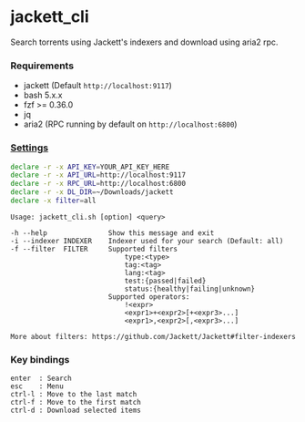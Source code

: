 # jackett_cli

Search torrents using Jackett's indexers and download using aria2 rpc.

### Requirements
- jackett (Default `http://localhost:9117`)
- bash 5.x.x
- fzf >= 0.36.0
- jq
- aria2 (RPC running by default on `http://localhost:6800`)

### [Settings](https://github.com/b1337xyz/jackett_cli/blob/main/jackett_cli.sh#L5)

```bash
declare -r -x API_KEY=YOUR_API_KEY_HERE
declare -r -x API_URL=http://localhost:9117
declare -r -x RPC_URL=http://localhost:6800
declare -r -x DL_DIR=~/Downloads/jackett
declare -x filter=all
```


```
Usage: jackett_cli.sh [option] <query>

-h --help               Show this message and exit
-i --indexer INDEXER    Indexer used for your search (Default: all)
-f --filter  FILTER     Supported filters
                            type:<type>
                            tag:<tag>
                            lang:<tag>
                            test:{passed|failed}
                            status:{healthy|failing|unknown}
                        Supported operators:
                            !<expr>
                            <expr1>+<expr2>[+<expr3>...]
                            <expr1>,<expr2>[,<expr3>...]

More about filters: https://github.com/Jackett/Jackett#filter-indexers
```


### Key bindings
```
enter  : Search
esc    : Menu
ctrl-l : Move to the last match
ctrl-f : Move to the first match
ctrl-d : Download selected items
```

